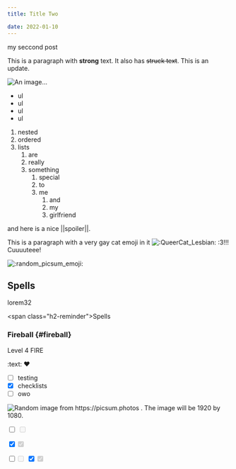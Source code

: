 ```yaml
--- 
title: Title Two

date: 2022-01-10
--- 
```


my seccond post

This is a paragraph with **strong** text. It also has ~~struck text~~. This is an update.

![An image...](https://georgetownvoice.com/wp-content/uploads/2020/09/promo_04.png)

- ul
- ul 
- ul 
- ul 

1. nested
2. ordered
3. lists
    1. are
    2. really 
    3. something
        1. special
        2. to 
        3. me
            1. and
            2. my
            3. girlfriend

and here is a nice ||spoiler||. 

This is a paragraph with a very gay cat emoji in it <img draggable="false" class="emoji custom-emoji" alt=":QueerCat_Lesbian:" title=":QueerCat_Lesbian:" src="https://link.storjshare.io/raw/jvxikkhiqnksyeatwcn3iigoa3ta/techlgbt/custom_emojis/images/000/243/670/static/QueerCat_Lesbian.png" data-original="https://link.storjshare.io/raw/jvxikkhiqnksyeatwcn3iigoa3ta/techlgbt/custom_emojis/images/000/243/670/original/QueerCat_Lesbian.png" data-static="https://link.storjshare.io/raw/jvxikkhiqnksyeatwcn3iigoa3ta/techlgbt/custom_emojis/images/000/243/670/static/QueerCat_Lesbian.png"> :3!!! Cuuuuteee!

<img draggable="false" class="emoji custom-emoji" alt=":random_picsum_emoji:" title=":random_picsum_emoji:" src="https://picsum.photos/128/128" data-original="https://picsum.photos/1920/1080" data-static="https://picsum.photos/1920/1080">

## Spells

lorem32

\<span class="h2-reminder">Spells</span>
### Fireball {#fireball}
<span class="h2-subhead">Level 4 <span class="red-2">FIRE</span></span>

:text:
:heart:

- [ ] testing
- [x] checklists
- [ ] owo

<img src="https://picsum.photos/1920/1080" alt="Random image from https://picsum.photos . The image will be 1920 by 1080.">

<input type="checkbox" class="switch"></input> <input type="checkbox" class="switch" disabled></input>

<input type="checkbox" class="switch" checked></input><input type="checkbox" class="switch" checked="checked" disabled></input>

<input type="checkbox"></input><input type="checkbox" disabled></input>
<input type="checkbox" checked></input><input type="checkbox" checked disabled></input>